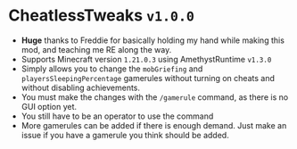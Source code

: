 # CheatlessTweaks `v1.0.0`
* **Huge** thanks to Freddie for basically holding my hand while making this mod, and teaching me RE along the way.
* Supports Minecraft version `1.21.0.3` using AmethystRuntime `v1.3.0`
* Simply allows you to change the `mobGriefing` and `playersSleepingPercentage` gamerules without turning on cheats and without disabling achievements.
* You must make the changes with the `/gamerule` command, as there is no GUI option yet.
* You still have to be an operator to use the command
* More gamerules can be added if there is enough demand. Just make an issue if you have a gamerule you think should be added.
